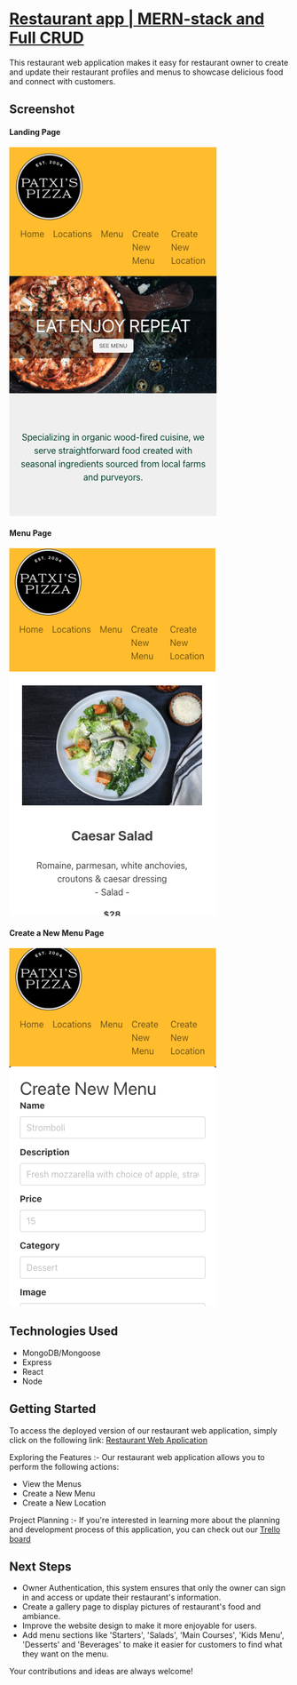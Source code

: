 # [Restaurant app | MERN-stack and Full CRUD](https://651261237a23ae0008a84474--rainbow-hotteok-68b1d6.netlify.app/home)
This restaurant web application makes it easy for restaurant owner to create and update their restaurant profiles and menus to showcase delicious food and connect with customers.

## Screenshot
#### Landing Page
![Landing Page](public/assets/images/restaurant-1.png)

#### Menu Page
![Menu Page](public/assets/images/restaurant-2.png)

#### Create a New Menu Page
![Create a New Menu Page](public/assets/images/restaurant-3.png)

## Technologies Used
- MongoDB/Mongoose
- Express
- React
- Node

## Getting Started
To access the deployed version of our restaurant web application, simply click on the following link: [Restaurant Web Application](https://651261237a23ae0008a84474--rainbow-hotteok-68b1d6.netlify.app/home)

Exploring the Features :-
Our restaurant web application allows you to perform the following actions:
- View the Menus
- Create a New Menu
- Create a New Location

Project Planning :-
If you're interested in learning more about the planning and development process of this application, you can check out our [Trello board](https://trello.com/b/EFES3mM3/restaurant-project-3)

## Next Steps
- Owner Authentication, this system ensures that only the owner can sign in and access or update their restaurant's information.
- Create a gallery page to display pictures of restaurant's food and ambiance.
- Improve the website design to make it more enjoyable for users.
- Add menu sections like 'Starters', 'Salads', 'Main Courses', 'Kids Menu', 'Desserts' and 'Beverages' to make it easier for customers to find what they want on the menu.

Your contributions and ideas are always welcome!
